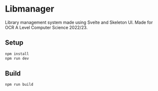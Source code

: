 # Libmanager

Library management system made using Svelte and Skeleton UI. Made for OCR A Level Computer Science 2022/23.

## Setup
```bash
npm install
npm run dev
```

## Build
```bash
npm run build
```
